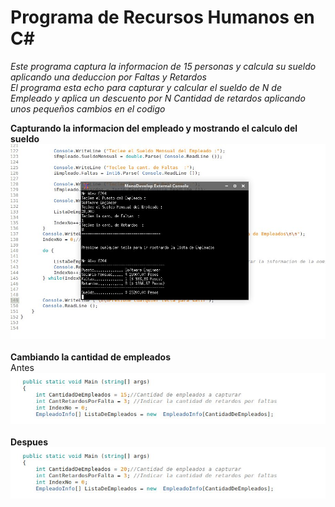 <h1>Programa de Recursos Humanos en C#</h1>
<i>
<p>
Este programa captura la informacion de 15 personas y calcula su sueldo aplicando una deduccion por Faltas y Retardos
<br>
El programa esta echo para capturar y calcular el sueldo de N de Empleado y aplica un descuento por N Cantidad de retardos
aplicando unos pequeños cambios en el codigo
</p>
</i>

<b>Capturando la informacion del empleado y mostrando el calculo del sueldo</b><br>
![alt tag](https://github.com/MrAlex6204/CSharpCodes/blob/master/RecursosHumanos/Images/screen1.jpg)
<br>
<br>
<b>Cambiando la cantidad de empleados</b><br>
Antes<br>
![alt tag](https://github.com/MrAlex6204/CSharpCodes/blob/master/RecursosHumanos/Images/screen2.jpg)
<br>
<br>
<b>Despues</b><br>
![alt tag](https://github.com/MrAlex6204/CSharpCodes/blob/master/RecursosHumanos/Images/screen3.jpg)


